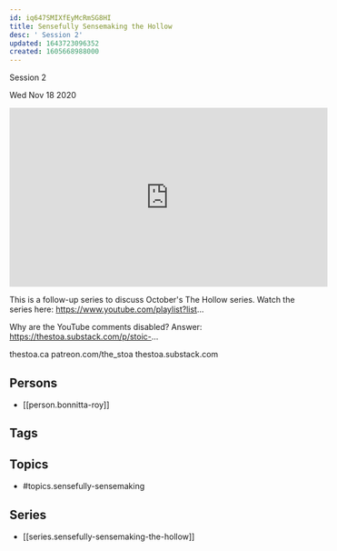 ```yaml
---
id: iq647SMIXfEyMcRmSG8HI
title: Sensefully Sensemaking the Hollow
desc: ' Session 2'
updated: 1643723096352
created: 1605668988000
---
```



 Session 2

Wed Nov 18 2020

<iframe width="560" height="315" src="https://www.youtube.com/embed/f1V3xQ-d55o" title="Sensefully Sensemaking the Hollow: Session 2 w/ Bonnitta Roy" frameborder="0" allow="accelerometer; autoplay; clipboard-write; encrypted-media; gyroscope; picture-in-picture" allowfullscreen ></iframe>

This is a follow-up series to discuss October's The Hollow series. Watch the series here: https://www.youtube.com/playlist?list...

Why are the YouTube comments disabled? Answer: https://thestoa.substack.com/p/stoic-...

thestoa.ca
patreon.com/the_stoa
thestoa.substack.com

## Persons

- [[person.bonnitta-roy]]

## Tags



## Topics

- #topics.sensefully-sensemaking

## Series

- [[series.sensefully-sensemaking-the-hollow]]

